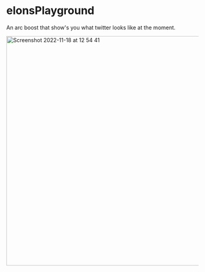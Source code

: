 # elonsPlayground
An arc boost that show's you what twitter looks like at the moment.


<img width="602" alt="Screenshot 2022-11-18 at 12 54 41" src="https://user-images.githubusercontent.com/51891628/202689165-c119c7c0-3f48-4bb1-9411-464c99f03d3f.png">
